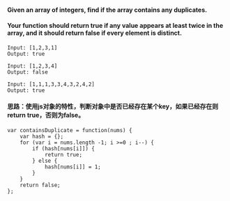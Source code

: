 #### Given an array of integers, find if the array contains any duplicates.

#### Your function should return true if any value appears at least twice in the array, and it should return false if every element is distinct.

```
Input: [1,2,3,1]
Output: true
```

```
Input: [1,2,3,4]
Output: false
```

```
Input: [1,1,1,3,3,4,3,2,4,2]
Output: true
```
#### 思路：使用js对象的特性，判断对象中是否已经存在某个key，如果已经存在则return true，否则为false。

```
var containsDuplicate = function(nums) {
    var hash = {};
    for (var i = nums.length -1; i >=0 ; i--) {
        if (hash[nums[i]]) {
            return true;
        } else {
            hash[nums[i]] = 1;
        }
    }
    return false;
};
```

